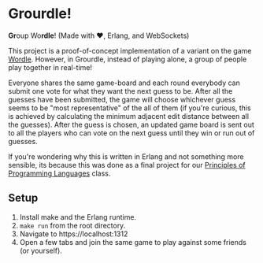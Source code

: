 # Grourdle!

**Gr**oup Wo**rdle**!
(Made with ❤️, Erlang, and WebSockets)

This project is a proof-of-concept implementation of a variant on the game
[Wordle](https://en.wikipedia.org/wiki/Wordle).
However, in Grourdle, instead of playing alone, a group
of people play together in real-time!

Everyone shares the same game-board and
each round everybody can submit one vote for what they want the next guess to be.
After all the guesses have been submitted, the game will choose whichever guess
seems to be "most representative" of the all of them (if you're curious,
this is achieved by calculating the minimum adjacent edit distance between all
the guesses). After the guess is chosen, an updated game board is sent out to all
the players who can vote on the next guess until they win or run out of guesses.

If you're wondering why this is written in Erlang and not something more sensible,
its because this was done as a final project for our
[Principles of Programming Languages](https://compsci.lafayette.edu/cs301/) class.

## Setup

1. Install make and the Erlang runtime.
2. `make run` from the root directory.
3. Navigate to https://localhost:1312
4. Open a few tabs and join the same game to play against some friends (or yourself).
